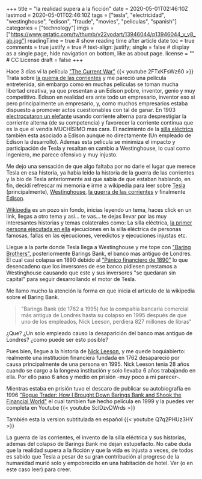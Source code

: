 +++
title = "la realidad supera a la ficción"
date = 2020-05-01T02:46:10Z
lastmod = 2020-05-01T02:46:10Z
tags = ["tesla", "electricidad", "westinghouse", "edison", "fraude", "movies", "peliculas", "spanish"]
categories = ["technology"]
imgs = ["https://www.gstatic.com/tv/thumb/v22vodart/13946044/p13946044_v_v8_ab.jpg"]
readingTime = true  # show reading time after article date
toc = true
comments = true
justify = true  # text-align: justify;
single = false  # display as a single page, hide navigation on bottom, like as about page.
license = ""  # CC License
draft = false
+++

Hace 3 días vi la película ["The Current War"](https://www.imdb.com/title/tt2140507/) {{< youtube 2FTxKFsWz60 >}} Trata sobre [la guerra de las corrientes](https://es.wikipedia.org/wiki/Guerra_de_las_corrientes) y me pareció una película entretenida, sin embargo como en muchas películas se toman mucha libertad creativa, ya que presentan a un Edison pobre,  inventor, genio y muy competitivo. Edison en realidad era ante todo un empresario, inventor eso si pero principalmente un empresario, y, como muchos empresarios estaba dispuesto a promover actos cuestionables con tal de ganar. En 1903 [electrocutaron un elefante](https://en.wikipedia.org/wiki/Electrocuting_an_Elephant) usando corriente alterna para desprestigiar la corriente alterna (de su competencia) y favorecer la corriente continua que es la que el vendía MUCHÍSIMO mas cara. El nacimiento de la [silla eléctrica](https://es.wikipedia.org/wiki/Silla_el%C3%A9ctrica) también esta asociado a Edison aunque no directamente (Un empleado de Edison la desarrollo).
Ademas esta película se minimiza el impacto y participación de Tesla y resaltan en cambio a Westinghouse, lo cual como ingeniero, me parece ofensivo y muy injusto.

Me dejo una sensación de que algo faltaba por no darle el lugar que merece Tesla en esa historia, ya había leído la historia de la guerra de las corrientes y la bio de Tesla anteriormente asi que sabia de que estaban hablando, en fin, decidí refrescar mi memoria e irme a wikipedia para leer sobre [Tesla](https://es.wikipedia.org/wiki/Nikola_Tesla) (principalmente), [Westinghouse](https://es.wikipedia.org/wiki/Westinghouse_Electric), [la guerra de las corrientes](https://es.wikipedia.org/wiki/Guerra_de_las_corrientes) y finalmente [Edison](https://es.wikipedia.org/wiki/Thomas_Alva_Edison).


[Wikipedia](https://www.wikipedia.org/) es un pozo sin fondo, inicias leyendo un tema, haces click en un link, llegas a otro tema y asi... te vas... te dejas llevar por las muy interesantes historias y temas colaterales como: La silla eléctrica, [la primer persona ejecutada  en ella](https://es.wikipedia.org/wiki/Harold_P._Brown) ejecuciones en la silla eléctrica de personas famosas, fallas en las ejecuciones, veredictos y ejecuciones injustas etc.

Llegue a la parte donde  Tesla llega a Westinghouse y me tope con ["Baring Brothers"](https://es.wikipedia.org/wiki/Baring_Brothers), posteriormente Barings Bank, el banco mas antiguo de Londres. El cual casi colapsa en 1890 debido al ["Pánico financiero de 1890"](https://es.wikipedia.org/wiki/P%C3%A1nico_de_1890) lo que desencadeno que los inversores de ese banco pidiesen prestamos a Westinghouse causando que este y sus inversores "se quedaran sin capital" para seguir desarrollando el motor de Tesla.  

Me llamo mucho la atención la forma en que inicia el articulo de la wikipedia sobre el Baring Bank.

>"Barings Bank (de 1762 a 1995) fue la compañía bancaria comercial más antigua de Londres hasta su colapso en 1995 después de que uno de los empleados, Nick Leeson, perdiera 827 millones de libras"

¿Que? ¿Un solo empleado causo la desaparición del banco mas antiguo de Londres? ¿como puede ser esto posible?

Pues bien, llegue a la historia de [Nick Leeson](https://es.wikipedia.org/wiki/Nick_Leeson), y me quede boquiabierto: realmente una institución financiera fundada en 1762 desapareció por causa principalmente de una persona en 1995. Nick Leeson tenia 28 años cuando se cargo a la longeva institución y solo llevaba 6 años trabajando en ella. Por ello paso 6 años y medio en prisión -muy poco a mi parecer-.

Mientras estaba en prisión tuvo el descaro de publicar su autobiografía en 1996 ["Rogue Trader: How I Brought Down Barings Bank and Shook the Financial World"](https://www.amazon.com/Rogue-Trader-Nick-Leeson/dp/0751563390/) el cual tambien fue hecho película en 1999 y la puedes ver completa en Youtube {{< youtube SclDzvDWrds >}}

También esta la version subtitulada en español {{< youtube Q7q2PHUz3HY >}}

La guerra de las corrientes, el invento de la silla eléctrica y sus historias, ademas del colapso de Barings Bank me dejan estupefacto. No cabe duda que la realidad supera a la ficción y que la vida es injusta a veces, de todos es sabido que Tesla a pesar de su gran contribución al progreso de la humanidad murió solo y empobrecido en una habitación de hotel. Ver (o en este caso leer) para creer.
